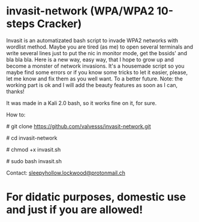 # invasit-network (WPA/WPA2 10-steps Cracker)

Invasit is an automatizated bash script to invade WPA2 networks with wordlist method. Maybe you are tired (as me) to open several terminals and write several lines just to put the nic in monitor mode, get the bssids' and bla bla bla. Here is a new way, easy way, that I hope to grow up and become a monster of network invasions. It's a housemade script so you maybe find some errors or if you know some tricks to let it easier, please, let me know and fix them as you well want. To a better future. Note: the working part is ok and I will add the beauty features as soon as I can, thanks!

It was made in a Kali 2.0 bash, so it works fine on it, for sure. 

How to:

\# git clone https://github.com/valvesss/invasit-network.git

\# cd invasit-network

\# chmod +x invasit.sh

\# sudo bash invasit.sh

Contact: sleepyhollow.lockwood@protonmail.ch
# For didatic purposes, domestic use and just if you are allowed!
